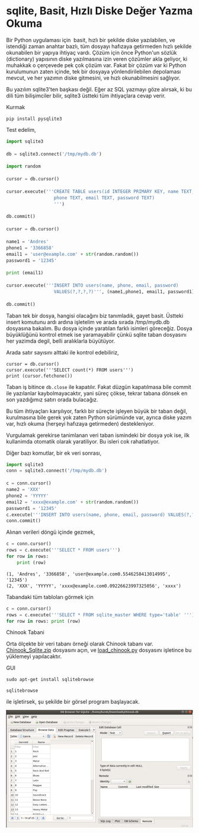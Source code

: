 # sqlite, Basit, Hızlı Diske Değer Yazma Okuma

Bir Python uygulaması için  basit, hızlı bir şekilde diske
yazılabilen, ve istendiği zaman anahtar bazlı, tüm dosyayı hafızaya
getirmeden hızlı şekilde okunabilen bir yapıya ihtiyaç vardı. Çözüm
için önce Python'un sözlük (dictionary) yapısının diske yazılmasına
izin veren çözümler akla geliyor, ki muhakkak o çerçevede pek çok
çözüm var. Fakat bir çözüm var ki Python kurulumunun zaten içinde, tek
bir dosyaya yönlendirilebilen depolaması mevcut, ve her yazımın diske
gitmesini, ve hızlı okunabilmesini sağlıyor.

Bu yazılım sqlite3'ten başkası değil. Eğer az SQL yazmayı göze
alırsak, ki bu dili tüm bilişimciler bilir, sqlite3 üstteki tüm
ihtiyaçlara cevap verir.

Kurmak

```
pip install pysqlite3
```

Test edelim,

```python
import sqlite3

db = sqlite3.connect('/tmp/mydb.db')

import random

cursor = db.cursor()

cursor.execute('''CREATE TABLE users(id INTEGER PRIMARY KEY, name TEXT,
                  phone TEXT, email TEXT, password TEXT)
                  ''')

db.commit()

cursor = db.cursor()

name1 = 'Andres'
phone1 = '3366858'
email1 = 'user@example.com' + str(random.random())
password1 = '12345'

print (email1)

cursor.execute('''INSERT INTO users(name, phone, email, password)
                  VALUES(?,?,?,?)''', (name1,phone1, email1, password1))

db.commit()
```

Taban tek bir dosya, hangisi olacağını biz tanımladık, gayet basit.
Üstteki insert komutunu ardı ardına işletelim ve arada sırada
/tmp/mydb.db dosyasına bakalım. Bu dosya içinde yaratılan farklı
isimleri göreceğiz. Dosya büyüklüğünü kontrol etmek ise yaramayabilir
çünkü sqlite taban dosyasını her yazimda degil, belli aralıklarla
büyütüyor. 

Arada satır sayısını alttaki ile kontrol edebiliriz,

```
cursor = db.cursor()
cursor.execute('''SELECT count(*) FROM users''')
print (cursor.fetchone())
```

Taban iş bitince `db.close` ile kapatılır. Fakat düzgün kapatılmasa
bile commit ile yazılanlar kaybolmayacaktır, yani süreç çökse, tekrar
tabana dönsek en son yazdığımız satırı orada bulacağız. 

Bu tüm ihtiyaçları karşılıyor, farklı bir süreçte işleyen büyük bir
taban değil, kurulmasına bile gerek yok zaten Python sürümünde var,
ayrıca diske yazım var, hızlı okuma (herşeyi hafızaya getirmeden)
destekleniyor.

Vurgulamak gerekirse tanimlanan veri taban ismindeki bir dosya yok
ise, ilk kullanimda otomatik olarak yaratiliyor. Bu isleri cok
rahatlatiyor.

Diğer bazı komutlar, bir ek veri sonrası,

```python
import sqlite3
conn = sqlite3.connect('/tmp/mydb.db')

c = conn.cursor()
name2 = 'XXX'
phone2 = 'YYYYY'
email2 = 'xxxx@example.com' + str(random.random())
password1 = '12345'
c.execute('''INSERT INTO users(name, phone, email, password) VALUES(?,?,?,?)''', (name2,phone2,email2,'xxxx'))
conn.commit()
```

Alınan verileri döngü içinde gezmek,

```python
c = conn.cursor()
rows = c.execute('''SELECT * FROM users''')
for row in rows:
    print (row)

```

```text
(1, 'Andres', '3366858', 'user@example.com0.5546258413014995', '12345')
(2, 'XXX', 'YYYYY', 'xxxx@example.com0.09226623997325056', 'xxxx')
```

Tabandaki tüm tabloları görmek için 

```python
c = conn.cursor()
rows = c.execute('''SELECT * FROM sqlite_master WHERE type='table' ''')
for row in rows: print (row)
```

Chinook Tabani

Orta ölçekte bir veri tabanı örneği olarak Chinook tabanı var. [Chinook_Sqlite.zip](Chinook_Sqlite.zip)
dosyasını açın, ve [load_chinook.py](load_chinook.py) dosyasını işletince
bu yüklemeyi yapılacaktır.

GUI

```
sudo apt-get install sqlitebrowse
```

```
sqlitebrowse
```

ile işletirsek, şu şekilde bir görsel program başlayacak.

![](sqlitebrowse2.png)

